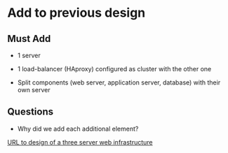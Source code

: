 # Add to previous design

## Must Add

* 1 server

* 1 load-balancer (HAproxy) configured as cluster with the other one

* Split components (web server, application server, database) with their own server


## Questions

* Why did we add each additional element?

[URL to design of a three server web infrastructure](https://imgur.com/a/zje0cnu)
